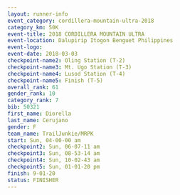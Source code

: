 ```yaml
---
layout: runner-info 
event_category: cordillera-mountain-ultra-2018 
category_km: 50K 
event-title: 2018 CORDILLERA MOUNTAIN ULTRA 
event-location: Dalupirip Itogon Benguet Philippines 
event-logo: 
event-date: 2018-03-03 
checkpoint-name2: Oling Station (T-2) 
checkpoint-name3: Mt. Ugo Station (T-3) 
checkpoint-name4: Lusod Station (T-4) 
checkpoint-name5: Finish (T-5) 
overall_rank: 61
gender_rank: 10
category_rank: 7
bib: 50321
first_name: Diorella
last_name: Cerujano
gender: F
team_name: TrailJunkie/MRPK
start: Sun, 04-00-00 am
checkpoint2: Sun, 06-07-11 am
checkpoint3: Sun, 08-53-14 am
checkpoint4: Sun, 10-02-43 am
checkpoint5: Sun, 01-01-20 pm
finish: 9-01-20
status: FINISHER
---
```

